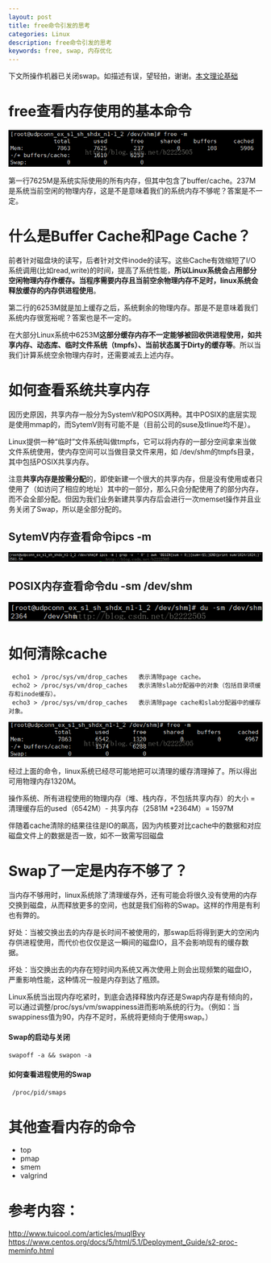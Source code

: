 ```yaml
---
layout: post
title: free命令引发的思考
categories: Linux
description: free命令引发的思考
keywords: free, swap, 内存优化
---
```



下文所操作机器已关闭swap。如描述有误，望轻拍，谢谢。[本文理论基础](https://bingoex.github.io/2016/01/01/linux-memory-1/)


# free查看内存使用的基本命令
![](/images/posts/2016-08-02-linux-memory-2/1.png)

第一行7625M是系统实际使用的所有内存，但其中包含了buffer/cache。237M是系统当前空闲的物理内存，这是不是意味着我们的系统内存不够呢？答案是不一定。
  
# 什么是Buffer Cache和Page Cache？
前者针对磁盘块的读写，后者针对文件inode的读写。这些Cache有效缩短了I/O系统调用(比如read,write)的时间，提高了系统性能，**所以Linux系统会占用部分空闲物理内存作缓存。当程序需要内存且当前空余物理内存不足时，linux系统会释放缓存的内存供进程使用**。
  
第二行的6253M就是加上缓存之后，系统剩余的物理内存。那是不是意味着我们系统内存很宽裕呢？答案也是不一定的。
  
在大部分Linux系统中6253M**这部分缓存内存不一定能够被回收供进程使用，如共享内存、动态库、临时文件系统（tmpfs）、当前状态属于Dirty的缓存等**。所以当我们计算系统空余物理内存时，还需要减去上述内存。
  
# 如何查看系统共享内存
因历史原因，共享内存一般分为SystemV和POSIX两种。其中POSIX的底层实现是使用mmap的，而SytemV则有可能不是（目前公司的suse及tlinue均不是）。
  
Linux提供一种“临时”文件系统叫做tmpfs，它可以将内存的一部分空间拿来当做文件系统使用，使内存空间可以当做目录文件来用，如 /dev/shm的tmpfs目录，其中包括POSIX共享内存。
  
注意**共享内存是按需分配**的，即使新建一个很大的共享内存，但是没有使用或者只使用了（如访问了相应的地址）其中的一部分，那么只会分配使用了的部分内存，而不会全部分配。但因为我们业务新建共享内存后会进行一次memset操作并且业务关闭了Swap，所以是全部分配的。
  
## SytemV内存查看命令ipcs -m
![](/images/posts/2016-08-02-linux-memory-2/2.png)
  
## POSIX内存查看命令du -sm /dev/shm
![](/images/posts/2016-08-02-linux-memory-2/3.png)


# 如何清除cache
```shell
 echo1 > /proc/sys/vm/drop_caches   表示清除page cache。
 echo2 > /proc/sys/vm/drop_caches   表示清除slab分配器中的对象（包括目录项缓存和inode缓存）。
 echo3 > /proc/sys/vm/drop_caches   表示清除page cache和slab分配器中的缓存对象。
```
![](/images/posts/2016-08-02-linux-memory-2/4.png)

经过上面的命令，linux系统已经尽可能地把可以清理的缓存清理掉了。所以得出可用物理内存1320M。
  
操作系统、所有进程使用的物理内存（堆、栈内存，不包括共享内存）的大小 = 清理缓存后的used（6542M）- 共享内存（2581M +2364M）=  1597M
  
伴随着cache清除的结果往往是IO的飙高，因为内核要对比cache中的数据和对应磁盘文件上的数据是否一致，如不一致需写回磁盘
  
# Swap了一定是内存不够了？

当内存不够用时，linux系统除了清理缓存外，还有可能会将很久没有使用的内存交换到磁盘，从而释放更多的空间，也就是我们俗称的Swap。这样的作用是有利也有弊的。
  
好处：当被交换出去的内存是长时间不被使用的，那swap后将得到更大的空闲内存供进程使用，而代价也仅仅是这一瞬间的磁盘IO，且不会影响现有的缓存数据。
  
坏处：当交换出去的内存在短时间内系统又再次使用上则会出现频繁的磁盘IO，严重影响性能，这种情况一般是内存到达了瓶颈。
  
Linux系统当出现内存吃紧时，到底会选择释放内存还是Swap内存是有倾向的，可以通过调整/proc/sys/vm/swappiness进而影响系统的行为。（例如：当swappiness值为90，内存不足时，系统将更倾向于使用swap。）

#### Swap的启动与关闭
```shell
swapoff -a && swapon -a
``` 
#### 如何查看进程使用的Swap
```shell
 /proc/pid/smaps
```

# 其他查看内存的命令
- top
- pmap
- smem
- valgrind

# 参考内容：
<http://www.tuicool.com/articles/muqIBvy>
<https://www.centos.org/docs/5/html/5.1/Deployment_Guide/s2-proc-meminfo.html>


